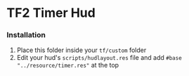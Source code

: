 # TF2 Timer Hud

### Installation
1. Place this folder inside your `tf/custom` folder
2. Edit your hud's `scripts/hudlayout.res` file and add `#base "../resource/timer.res"` at the top